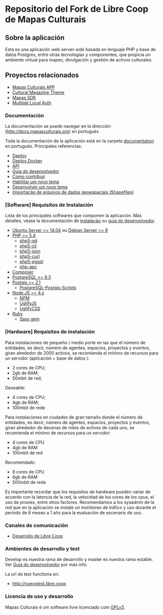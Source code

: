 # Repositorio del Fork de Libre Coop de Mapas Culturais

## Sobre la aplicación
Esta es una aplicación web server-side basada en lenguaje PHP y base de datos Postgres, entre otras tecnologías y componentes, que propicia un ambiente virtual para mapeo, divulgación y gestión de activos culturales.

## Proyectos relacionados

* [Mapas Culturais APP](https://github.com/hacklabr/mapasculturais-app)
* [Cultural Magazine Theme](https://github.com/hacklabr/cultural)
* [Mapas SDK](https://github.com/centroculturalsp/MapasSDK)
* [Multiple Local Auth](https://github.com/LibreCoopUruguay/MultipleLocalAuth)


### Documentación

La documentación se puede navegar en la dirección (http://docs.mapasculturais.org) en portugués

Toda la documentación de la aplicación está en la carpeta [documentation](documentation) en portugués. 
Principales referencias:
- [Deploy](documentation/docs/mc_deploy.md)
- [Deploy Docker](documentation/docs/mc_developer_docker_enviroment.md)
- [API](documentation/docs/mc_config_api.md)
- [Guia do desenvolvedor](documentation/docs/mc_developer_guide.md)
- [Como contribuir](documentation/docs/mc_developer_contribute.md)
- [Habilitar um novo tema](documentation/docs/mc_deploy_theme.md)
- [Desenvolver um novo tema](documentation/docs/mc_developer_theme.md)
- [Importação de arquivos de dados geoespaciais (Shapefiles)](documentation/docs/mc_deploy_shapefiles.md)

### [Software] Requisitos de Instalación
Lista de los principales softwares que componen la aplicación. Más detalles, véase la documentación de [instalação](documentation/docs/mc_deploy.md) ou [guia do desenvolvedor](documentation/docs/mc_developer_guide.md). 

- [Ubuntu Server >= 14.04](http://www.ubuntu.com) ou [Debian Server >= 8](https://www.debian.org.)
- [PHP >= 5.4](http://php.net)
  - [php5-gd](http://php.net/manual/pt_BR/book.image.php)
  - [php5-cli](https://packages.debian.org/pt-br/jessie/php5-cli)
  - [php5-json](http://php.net/manual/pt_BR/book.json.php)
  - [php5-curl](http://php.net/manual/pt_BR/book.curl.php)
  - [php5-pgsql](http://php.net/manual/pt_BR/book.pgsql.php)
  - [php-apc](http://php.net/manual/pt_BR/book.apc.php)
- [Composer](https://getcomposer.org/)
- [PostgreSQL >= 9.3](http://www.postgresql.org/)
- [Postgis >= 2.1](http://postgis.net)
  - [PostgreSQL-Postgis-Scripts](http://packages.ubuntu.com/trusty/misc/postgresql-9.3-postgis-2.1)
- [Node.JS >= 4.x](https://nodejs.org/en/)
  - [NPM](https://www.npmjs.com/)
  - [UglifyJS](https://www.npmjs.com/package/uglify-js)
  - [UglifyCSS](https://www.npmjs.com/package/gulp-uglifycss)
- [Ruby](https://www.ruby-lang.org/pt)
  - [Sass gem](https://rubygems.org/gems/sass/versions/3.4.22)

### [Hardware] Requisitos de instalación

Para instalaciones de pequeño / medio porte en las que el número de entidades, es decir, número de agentes, espacios, proyectos y eventos, giran alrededor de 2000 activos, se recomienda el mínimo de recursos para un servidor (aplicación + base de datos ):

* 2 cores de CPU;
* 2gb de RAM;
* 50mbit de red;

Deseable:

*  4 cores de CPU;
* 4gb de RAM;
* 100mbit de rede

Para instalaciones en ciudades de gran tamaño donde el número de entidades, es decir, número de agentes, espacios, proyectos y eventos, giran alrededor de decenas de miles de activos de cada uno, se recomienda el mínimo de recursos para un servidor:

* 4 cores de CPU
* 4gb de RAM
* 100mbit de red

Recomendado:
* 8 cores de CPU
* 8gb de RAM
* 500mbit de rede

Es importante recordar que los requisitos de hardware pueden variar de acuerdo con la latencia de la red, la velocidad de los cores de los cpus, el uso de proxies, entre otros factores. Recomendamos a los sysadmin de la red que en la aplicación se instale un monitoreo de tráfico y uso durante el período de 6 meses a 1 año para la evaluación de escenario de uso.

### Canales de comunicación

* [Desarrollo de Libre Coop](https://libre.coop)
 

### Ambientes de desarrollo y test

 Develop es nuestra rama de desarrollo y master es nuestra rama estable.
 Ver [Guia do desenvolvedor](doc/developer-guide.md) por más info. 

La url de test functiona en:

* http://nuevotest.libre.coop



### Licencia de uso y desarrollo

Mapas Culturais é um software livre licenciado com [GPLv3](http://gplv3.fsf.org). 
